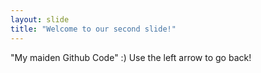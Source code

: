 ```yaml
---
layout: slide
title: "Welcome to our second slide!"
---
```

"My maiden Github Code" :)
Use the left arrow to go back!
